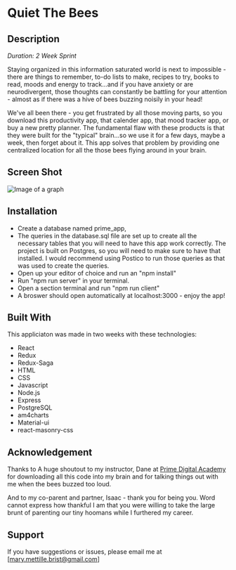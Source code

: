 # Quiet The Bees

## Description

_Duration: 2 Week Sprint_

Staying organized in this information saturated world is next to
impossible - there are things to remember, to-do lists to make, recipes
to try, books to read, moods and energy to track...and if you have
anxiety or are neurodivergent, those thoughts can constantly be battling
for your attention - almost as if there was a hive of bees buzzing
noisily in your head!

We've all been there - you get frustrated by all those moving parts, so
you download this productivity app, that calender app, that mood tracker
app, or buy a new pretty planner. The fundamental flaw with these
products is that they were built for the "typical" brain...so we use it
for a few days, maybe a week, then forget about it. This app solves that
problem by providing one centralized location for all the those bees
flying around in your brain.

## Screen Shot
![Image of a graph](./understanding-graph.png)

## Installation

- Create a database named prime_app,
- The queries in the database.sql file are set up to create all the necessary tables that you will need to have this app work correctly. The project is built on Postgres, so you will need to make sure to have that installed. I would recommend using Postico to run those queries as that was used to create the queries.
- Open up your editor of choice and run an "npm install"
- Run "npm run server" in your terminal.
- Open a section terminal and run "npm run client"
- A broswer should open automatically at localhost:3000 - enjoy the app!
## Built With

This appliciaton was made in two weeks with these technologies:
- React
- Redux
- Redux-Saga
- HTML
- CSS
- Javascript
- Node.js
- Express
- PostgreSQL
- am4charts
- Material-ui
- react-masonry-css

## Acknowledgement
Thanks to A huge shoutout to my instructor, Dane at [Prime Digital Academy](www.primeacademy.io) for downloading all this code into my brain and for talking things out with me when the bees buzzed too loud.

And to my co-parent and partner, Isaac - thank you for being you. Word cannot express how thankful I am that you were willing to take the large brunt of parenting our tiny hoomans while I furthered my career.

## Support
If you have suggestions or issues, please email me at [mary.mettille.brist@gmail.com]
